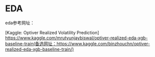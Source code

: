 # EDA

eda参考网址：

[Kaggle: Optiver Realized Volatility Prediction]<br>
https://www.kaggle.com/mrutyunjaybiswal/optiver-realized-eda-xgb-baseline-train(备选网址：https://www.kaggle.com/binzhouchn/optiver-realized-eda-xgb-baseline-train/)

